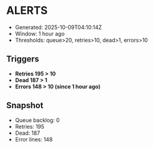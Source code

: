 # ALERTS

- Generated: 2025-10-09T04:10:14Z
- Window: 1 hour ago
- Thresholds: queue>20, retries>10, dead>1, errors>10

## Triggers
- **Retries 195 > 10**
- **Dead 187 > 1**
- **Errors 148 > 10 (since 1 hour ago)**

## Snapshot
- Queue backlog: 0
- Retries: 195
- Dead: 187
- Error lines: 148
